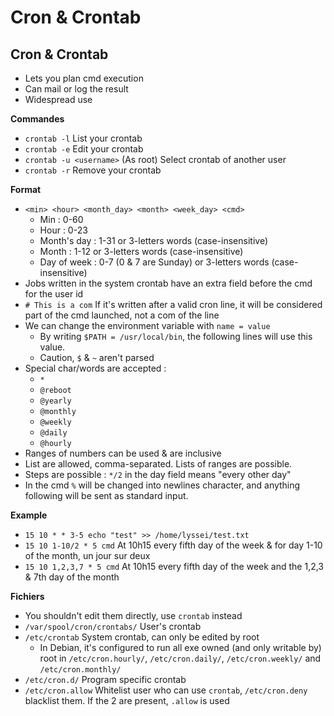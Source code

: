 # Cron & Crontab



## Cron & Crontab

* Lets you plan cmd execution
* Can mail or log the result
* Widespread use

**Commandes**

* `crontab -l` List your crontab 
* `crontab -e` Edit your crontab 
* `crontab -u <username>` \(As root\) Select crontab of another user
* `crontab -r` Remove your crontab

**Format** 

* `<min> <hour> <month_day> <month> <week_day> <cmd>`
  * Min : 0-60
  * Hour : 0-23
  * Month's day : 1-31 or 3-letters words \(case-insensitive\)
  * Month : 1-12 or 3-letters words \(case-insensitive\)
  * Day of week : 0-7 \(0 & 7 are Sunday\) or 3-letters words \(case-insensitive\)
* Jobs written in the system crontab have an extra field before the cmd for the user id
* `# This is a com` If it's written after a valid cron line, it will be considered part of the cmd launched, not a com of the line
* We can change the environment variable with `name = value`
  * By writing `$PATH = /usr/local/bin`, the following lines will use this value.
  * Caution, `$` & `~` aren't parsed
* Special char/words are accepted :
  * `*`
  * `@reboot`
  * `@yearly`
  * `@monthly`
  * `@weekly`
  * `@daily`
  * `@hourly`
* Ranges of numbers can be used & are inclusive
* List are allowed, comma-separated. Lists of ranges are possible.
* Steps are possible : `*/2` in the day field means "every other day"
* In the cmd  `%` will be changed into newlines character, and anything following will be sent as standard input.

**Example**

* `15 10 * * 3-5 echo "test" >> /home/lyssei/test.txt`
* `15 10 1-10/2 * 5 cmd` At 10h15 every fifth day of the week & for day 1-10 of the month, un jour sur deux
* `15 10 1,2,3,7 * 5 cmd` At 10h15 every fifth day of the week and the 1,2,3 & 7th day of the month

**Fichiers**

* You shouldn't edit them directly, use `crontab` instead
* `/var/spool/cron/crontabs/` User's crontab
* `/etc/crontab` System crontab, can only be edited by root
  * In Debian, it's configured to run all exe owned \(and only writable by\) root in `/etc/cron.hourly/`, `/etc/cron.daily/`, `/etc/cron.weekly/` and `/etc/cron.monthly/`
* `/etc/cron.d/` Program specific crontab
* `/etc/cron.allow` Whitelist user who can use `crontab`, `/etc/cron.deny` blacklist them. If the 2 are present, `.allow` is used

